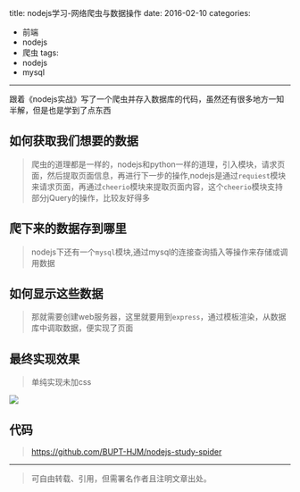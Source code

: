 title: nodejs学习-网络爬虫与数据操作
date: 2016-02-10
categories:
  - 前端
  - nodejs
  - 爬虫
tags:
  - nodejs
  - mysql
---

跟着《nodejs实战》写了一个爬虫并存入数据库的代码，虽然还有很多地方一知半解，但是也是学到了点东西
<!--more-->

## **如何获取我们想要的数据**

>爬虫的道理都是一样的，nodejs和python一样的道理，引入模块，请求页面，然后提取页面信息，再进行下一步的操作,nodejs是通过`requiest`模块来请求页面，再通过`cheerio`模块来提取页面内容，这个`cheerio`模块支持部分jQuery的操作，比较友好得多

## **爬下来的数据存到哪里**

>nodejs下还有一个`mysql`模块,通过mysql的连接查询插入等操作来存储或调用数据

## **如何显示这些数据**

>那就需要创建web服务器，这里就要用到`express`，通过模板渲染，从数据库中调取数据，便实现了页面

## **最终实现效果**

>单纯实现未加css
<img src="http://7xp9v5.com1.z0.glb.clouddn.com/UC%E6%88%AA%E5%9B%BE20160223112955.png">

## **代码**

>https://github.com/BUPT-HJM/nodejs-study-spider


---

>可自由转载、引用，但需署名作者且注明文章出处。